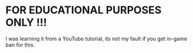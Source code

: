 # FOR EDUCATIONAL PURPOSES ONLY !!!

I was learning it from a YouTube tutorial, its not my fault if you get in-game ban for this.
